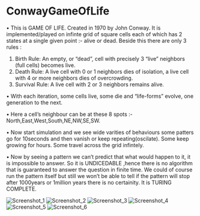 # ConwayGameOfLife             

•	This is GAME OF LIFE. Created in 1970 by John Conway. It is implemented/played on infinte grid of square cells each of which has 2 states at a single given point :- alive or dead. Beside this there are only 3 rules :                        
1.	Birth Rule: An empty, or “dead”, cell with precisely 3 “live” neighbors (full cells) becomes live.                      
2.	Death Rule: A live cell with 0 or 1 neighbors dies of isolation, a live cell with 4 or more neighbors dies of overcrowding.                    
3.	Survival Rule:  A live cell with 2 or 3 neighbors remains alive.                  
                       
•	With each iteration, some cells live, some die and “life-forms” evolve, one  generation to the next.      
               
•	Here a cell’s neighbour can be at these 8 spots :- North,East,West,South,NE,NW,SE,SW.       
                        
•	Now start simulation and we see wide varities of behaviours some patters go for 10seconds and then vanish or keep repeating(oscilate).  Some keep growing for hours. Some travel across the grid infintely.                        
                        
•	Now by seeing a pattern we can’t predict that what would happen to it, it is impossible to answer. So it is UNDICEDABLE ,hence there is no algorithm that is guaranteed to answer the question in finite time. We could of course run the pattern itself but still we won’t be able to tell if the pattern will stop after 1000years or 1million years there is no certainity. It is TURING COMPLETE.                  

![Screenshot_1](https://user-images.githubusercontent.com/79107818/177505885-17df1661-ee3d-4f74-bf69-6b6c807924c0.png)
![Screenshot_2](https://user-images.githubusercontent.com/79107818/177505896-64fd3e6b-2f18-49d7-9763-ad4960058630.png)
![Screenshot_3](https://user-images.githubusercontent.com/79107818/177505911-dc44cda7-f929-4536-8d08-87bc1d2658dc.png)
![Screenshot_4](https://user-images.githubusercontent.com/79107818/177505917-9f3c1f92-44c8-4203-bea5-10b490cd840d.png)
![Screenshot_5](https://user-images.githubusercontent.com/79107818/177505924-19bd570b-8ece-4215-8cf9-03134af4cb6c.png)
![Screenshot_6](https://user-images.githubusercontent.com/79107818/177505932-6561c85d-af67-4176-8255-f2d2cb373497.png)
